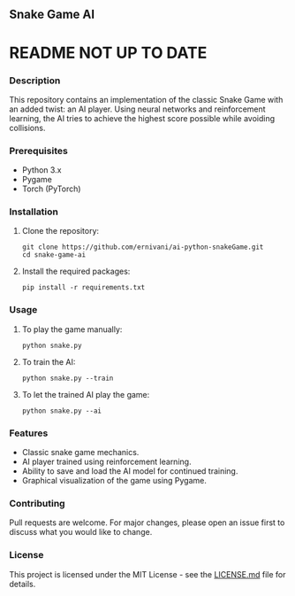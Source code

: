 ## **Snake Game AI**

# README NOT UP TO DATE

### **Description**

This repository contains an implementation of the classic Snake Game with an added twist: an AI player. Using neural networks and reinforcement learning, the AI tries to achieve the highest score possible while avoiding collisions.

### **Prerequisites**

- Python 3.x
- Pygame
- Torch (PyTorch)

### **Installation**

1. Clone the repository:
   ```
   git clone https://github.com/ernivani/ai-python-snakeGame.git
   cd snake-game-ai
   ```

2. Install the required packages:
   ```
   pip install -r requirements.txt
   ```

### **Usage**

1. To play the game manually:
   ```
   python snake.py
   ```

2. To train the AI:
   ```
   python snake.py --train
   ```

3. To let the trained AI play the game:
   ```
   python snake.py --ai
   ```

### **Features**

- Classic snake game mechanics.
- AI player trained using reinforcement learning.
- Ability to save and load the AI model for continued training.
- Graphical visualization of the game using Pygame.

### **Contributing**

Pull requests are welcome. For major changes, please open an issue first to discuss what you would like to change.

### **License**

This project is licensed under the MIT License - see the [LICENSE.md](LICENSE.md) file for details.
